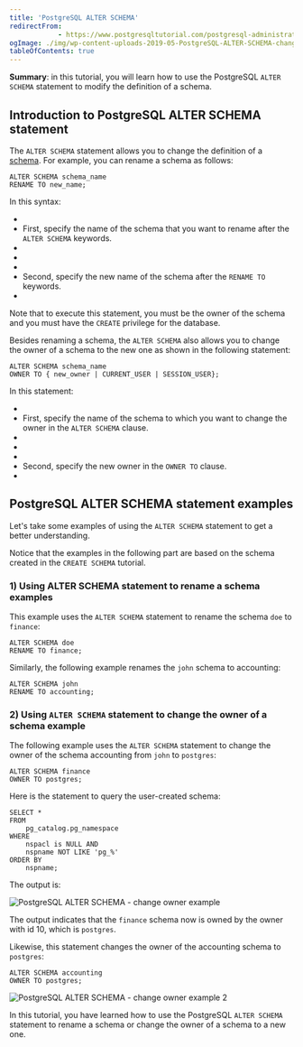 ```yaml
---
title: 'PostgreSQL ALTER SCHEMA'
redirectFrom: 
            - https://www.postgresqltutorial.com/postgresql-administration/postgresql-alter-schema/
ogImage: ./img/wp-content-uploads-2019-05-PostgreSQL-ALTER-SCHEMA-change-owner-example.png
tableOfContents: true
---
```

<!-- wp:paragraph -->

**Summary**: in this tutorial, you will learn how to use the PostgreSQL `ALTER SCHEMA` statement to modify the definition of a schema.

<!-- /wp:paragraph -->

<!-- wp:heading -->

## Introduction to PostgreSQL ALTER SCHEMA statement

<!-- /wp:heading -->

<!-- wp:paragraph -->

The `ALTER SCHEMA` statement allows you to change the definition of a [schema](https://www.postgresqltutorial.com/postgresql-administration/postgresql-schema/). For example, you can rename a schema as follows:

<!-- /wp:paragraph -->

<!-- wp:code -->

```
ALTER SCHEMA schema_name
RENAME TO new_name;
```

<!-- /wp:code -->

<!-- wp:paragraph -->

In this syntax:

<!-- /wp:paragraph -->

<!-- wp:list -->

- <!-- wp:list-item -->
- First, specify the name of the schema that you want to rename after the `ALTER SCHEMA` keywords.
- <!-- /wp:list-item -->
-
- <!-- wp:list-item -->
- Second, specify the new name of the schema after the `RENAME TO` keywords.
- <!-- /wp:list-item -->

<!-- /wp:list -->

<!-- wp:paragraph -->

Note that to execute this statement, you must be the owner of the schema and you must have the `CREATE` privilege for the database.

<!-- /wp:paragraph -->

<!-- wp:paragraph -->

Besides renaming a schema, the `ALTER SCHEMA` also allows you to change the owner of a schema to the new one as shown in the following statement:

<!-- /wp:paragraph -->

<!-- wp:code -->

```
ALTER SCHEMA schema_name
OWNER TO { new_owner | CURRENT_USER | SESSION_USER};
```

<!-- /wp:code -->

<!-- wp:paragraph -->

In this statement:

<!-- /wp:paragraph -->

<!-- wp:list -->

- <!-- wp:list-item -->
- First, specify the name of the schema to which you want to change the owner in the `ALTER SCHEMA` clause.
- <!-- /wp:list-item -->
-
- <!-- wp:list-item -->
- Second, specify the new owner in the `OWNER TO` clause.
- <!-- /wp:list-item -->

<!-- /wp:list -->

<!-- wp:heading -->

## PostgreSQL ALTER SCHEMA statement examples

<!-- /wp:heading -->

<!-- wp:paragraph -->

Let's take some examples of using the `ALTER SCHEMA` statement to get a better understanding.

<!-- /wp:paragraph -->

<!-- wp:paragraph -->

Notice that the examples in the following part are based on the schema created in the `CREATE SCHEMA` tutorial.

<!-- /wp:paragraph -->

<!-- wp:heading {"level":3} -->

### 1) Using ALTER SCHEMA statement to rename a schema examples

<!-- /wp:heading -->

<!-- wp:paragraph -->

This example uses the `ALTER SCHEMA` statement to rename the schema `doe` to `finance`:

<!-- /wp:paragraph -->

<!-- wp:code -->

```
ALTER SCHEMA doe
RENAME TO finance;
```

<!-- /wp:code -->

<!-- wp:paragraph -->

Similarly, the following example renames the `john` schema to accounting:

<!-- /wp:paragraph -->

<!-- wp:code -->

```
ALTER SCHEMA john
RENAME TO accounting;
```

<!-- /wp:code -->

<!-- wp:heading {"level":3} -->

### 2) Using `ALTER SCHEMA` statement to change the owner of a schema example

<!-- /wp:heading -->

<!-- wp:paragraph -->

The following example uses the `ALTER SCHEMA` statement to change the owner of the schema accounting from `john` to `postgres`:

<!-- /wp:paragraph -->

<!-- wp:code -->

```
ALTER SCHEMA finance
OWNER TO postgres;
```

<!-- /wp:code -->

<!-- wp:paragraph -->

Here is the statement to query the user-created schema:

<!-- /wp:paragraph -->

<!-- wp:code -->

```
SELECT *
FROM
    pg_catalog.pg_namespace
WHERE
    nspacl is NULL AND
    nspname NOT LIKE 'pg_%'
ORDER BY
    nspname;
```

<!-- /wp:code -->

<!-- wp:paragraph -->

The output is:

<!-- /wp:paragraph -->

<!-- wp:image {"id":3927} -->

![PostgreSQL ALTER SCHEMA - change owner example](./img/wp-content-uploads-2019-05-PostgreSQL-ALTER-SCHEMA-change-owner-example.png)

<!-- /wp:image -->

<!-- wp:paragraph -->

The output indicates that the `finance` schema now is owned by the owner with id 10, which is `postgres`.

<!-- /wp:paragraph -->

<!-- wp:paragraph -->

Likewise, this statement changes the owner of the accounting schema to `postgres`:

<!-- /wp:paragraph -->

<!-- wp:code -->

```
ALTER SCHEMA accounting
OWNER TO postgres;
```

<!-- /wp:code -->

<!-- wp:image {"id":3928} -->

![PostgreSQL ALTER SCHEMA - change owner example 2](./img/wp-content-uploads-2019-05-PostgreSQL-ALTER-SCHEMA-change-owner-example-2.png)

<!-- /wp:image -->

<!-- wp:paragraph -->

In this tutorial, you have learned how to use the PostgreSQL `ALTER SCHEMA` statement to rename a schema or change the owner of a schema to a new one.

<!-- /wp:paragraph -->
